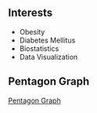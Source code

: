 ## Interests

- Obesity
- Diabetes Mellitus
- Biostatistics
- Data Visualization

## Pentagon Graph

[Pentagon Graph](https://jose-r-villarreal.shinyapps.io/pentagongraph/)
